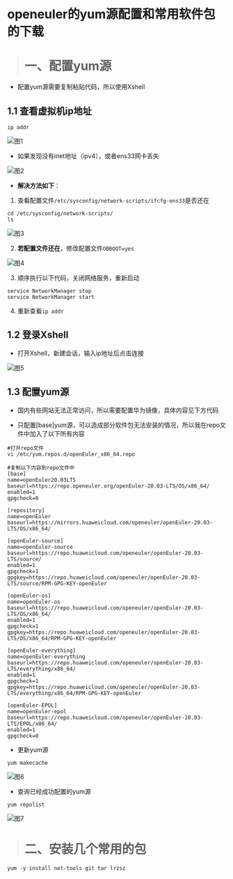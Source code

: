 # openeuler的yum源配置和常用软件包的下载

> # 一、配置yum源

- 配置yum源需要复制粘贴代码，所以使用Xshell

## 1.1 查看虚拟机ip地址

```
ip addr
```

![图1](https://images.gitee.com/uploads/images/2021/0811/160703_506484d3_9392840.png "y1.png")

- 如果发现没有inet地址（ipv4），或者ens33网卡丢失

![图2](https://images.gitee.com/uploads/images/2021/0811/160912_e27deba1_9392840.png "y2.png")

- <strong>解决方法如下</strong>：

1. 查看配置文件`/etc/sysconfig/network-scripts/ifcfg-ens33`是否还在

```
cd /etc/sysconfig/network-scripts/
ls
```
![图3](https://images.gitee.com/uploads/images/2021/0811/160843_fa1b5082_9392840.png "3.png")

2. <strong>若配置文件还在</strong>，修改配置文件`OBBOOT=yes`

![图4](https://images.gitee.com/uploads/images/2021/0811/161021_5353cf4b_9392840.png "4.png")

3. 顺序执行以下代码，关闭网络服务，重新启动

```
service NetworkManager stop 
service NetworkManager start
```

4. 重新查看`ip addr`

## 1.2 登录Xshell

- 打开Xshell，新建会话，输入ip地址后点击连接

![图5](https://images.gitee.com/uploads/images/2021/0811/161137_b0bf3c82_9392840.png "5.png")

## 1.3 配置yum源

- 国内有些网站无法正常访问，所以需要配置华为镜像，具体内容见下方代码

- 只配置[base]yum源，可以造成部分软件包无法安装的情况，所以我在repo文件中加入了以下所有内容

```
#打开repo文件
vi /etc/yum.repos.d/openEuler_x86_64.repo

#复制以下内容到repo文件中
[base]
name=openEuler20.03LTS
baseurl=https://repo.openeuler.org/openEuler-20.03-LTS/OS/x86_64/
enabled=1
gpgcheck=0

[repository]
name=openEuler
baseurl=https://mirrors.huaweicloud.com/openeuler/openEuler-20.03-LTS/OS/x86_64/

[openEuler-source]
name=openEuler-source
baseurl=https://repo.huaweicloud.com/openeuler/openEuler-20.03-LTS/source/
enabled=1
gpgcheck=1
gpgkey=https://repo.huaweicloud.com/openeuler/openEuler-20.03-LTS/source/RPM-GPG-KEY-openEuler

[openEuler-os]
name=openEuler-os
baseurl=https://repo.huaweicloud.com/openeuler/openEuler-20.03-LTS/OS/x86_64/
enabled=1
gpgcheck=1
gpgkey=https://repo.huaweicloud.com/openeuler/openEuler-20.03-LTS/OS/x86_64/RPM-GPG-KEY-openEuler

[openEuler-everything]
name=openEuler-everything
baseurl=https://repo.huaweicloud.com/openeuler/openEuler-20.03-LTS/everything/x86_64/
enabled=1
gpgcheck=1
gpgkey=https://repo.huaweicloud.com/openeuler/openEuler-20.03-LTS/everything/x86_64/RPM-GPG-KEY-openEuler

[openEuler-EPOL]
name=openEuler-epol
baseurl=https://repo.huaweicloud.com/openeuler/openEuler-20.03-LTS/EPOL/x86_64/
enabled=1
gpgcheck=0
```

- 更新yum源

```
yum makecache
```

![图6](https://images.gitee.com/uploads/images/2021/0811/161302_f0a4e56e_9392840.png "6.png")

- 查询已经成功配置的yum源

```
yum repolist
```

![图7](https://images.gitee.com/uploads/images/2021/0811/161351_c65fc876_9392840.png "7.png")


> # 二、安装几个常用的包

```
yum -y install net-tools git tar lrzsz
```

 

 